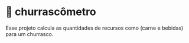 # 🍖 churrascômetro
 Esse projeto calcula as quantidades de recursos como (carne e bebidas) para um churrasco. 
 
